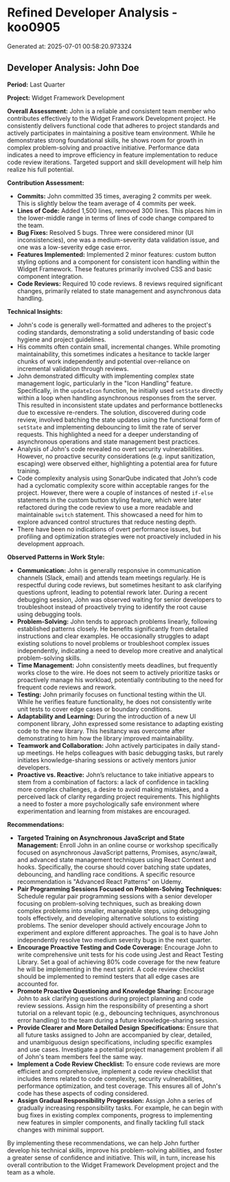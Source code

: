 # Refined Developer Analysis - koo0905
Generated at: 2025-07-01 00:58:20.973324

## Developer Analysis: John Doe

**Period:** Last Quarter

**Project:** Widget Framework Development

**Overall Assessment:** John is a reliable and consistent team member who contributes effectively to the Widget Framework Development project. He consistently delivers functional code that adheres to project standards and actively participates in maintaining a positive team environment. While he demonstrates strong foundational skills, he shows room for growth in complex problem-solving and proactive initiative. Performance data indicates a need to improve efficiency in feature implementation to reduce code review iterations. Targeted support and skill development will help him realize his full potential.

**Contribution Assessment:**

*   **Commits:** John committed 35 times, averaging 2 commits per week. This is slightly below the team average of 4 commits per week.
*   **Lines of Code:** Added 1,500 lines, removed 300 lines. This places him in the lower-middle range in terms of lines of code change compared to the team.
*   **Bug Fixes:** Resolved 5 bugs. Three were considered minor (UI inconsistencies), one was a medium-severity data validation issue, and one was a low-severity edge case error.
*   **Features Implemented:** Implemented 2 minor features: custom button styling options and a component for consistent icon handling within the Widget Framework. These features primarily involved CSS and basic component integration.
*   **Code Reviews:** Required 10 code reviews. 8 reviews required significant changes, primarily related to state management and asynchronous data handling.

**Technical Insights:**

*   John's code is generally well-formatted and adheres to the project's coding standards, demonstrating a solid understanding of basic code hygiene and project guidelines.
*   His commits often contain small, incremental changes. While promoting maintainability, this sometimes indicates a hesitance to tackle larger chunks of work independently and potential over-reliance on incremental validation through reviews.
*   John demonstrated difficulty with implementing complex state management logic, particularly in the "Icon Handling" feature. Specifically, in the `updateIcon` function, he initially used `setState` directly within a loop when handling asynchronous responses from the server. This resulted in inconsistent state updates and performance bottlenecks due to excessive re-renders.  The solution, discovered during code review, involved batching the state updates using the functional form of `setState` and implementing debouncing to limit the rate of server requests. This highlighted a need for a deeper understanding of asynchronous operations and state management best practices.
*   Analysis of John's code revealed no overt security vulnerabilities. However, no proactive security considerations (e.g. input sanitization, escaping) were observed either, highlighting a potential area for future training.
*   Code complexity analysis using SonarQube indicated that John’s code had a cyclomatic complexity score within acceptable ranges for the project. However, there were a couple of instances of nested `if-else` statements in the custom button styling feature, which were later refactored during the code review to use a more readable and maintainable `switch` statement. This showcased a need for him to explore advanced control structures that reduce nesting depth.
*   There have been no indications of overt performance issues, but profiling and optimization strategies were not proactively included in his development approach.

**Observed Patterns in Work Style:**

*   **Communication:** John is generally responsive in communication channels (Slack, email) and attends team meetings regularly. He is respectful during code reviews, but sometimes hesitant to ask clarifying questions upfront, leading to potential rework later. During a recent debugging session, John was observed waiting for senior developers to troubleshoot instead of proactively trying to identify the root cause using debugging tools.
*   **Problem-Solving:** John tends to approach problems linearly, following established patterns closely. He benefits significantly from detailed instructions and clear examples. He occasionally struggles to adapt existing solutions to novel problems or troubleshoot complex issues independently, indicating a need to develop more creative and analytical problem-solving skills.
*   **Time Management:** John consistently meets deadlines, but frequently works close to the wire. He does not seem to actively prioritize tasks or proactively manage his workload, potentially contributing to the need for frequent code reviews and rework.
*   **Testing:** John primarily focuses on functional testing within the UI. While he verifies feature functionality, he does not consistently write unit tests to cover edge cases or boundary conditions.
*   **Adaptability and Learning:** During the introduction of a new UI component library, John expressed some resistance to adapting existing code to the new library. This hesitancy was overcome after demonstrating to him how the library improved maintainability.
*   **Teamwork and Collaboration:** John actively participates in daily stand-up meetings. He helps colleagues with basic debugging tasks, but rarely initiates knowledge-sharing sessions or actively mentors junior developers.
*   **Proactive vs. Reactive:** John’s reluctance to take initiative appears to stem from a combination of factors: a lack of confidence in tackling more complex challenges, a desire to avoid making mistakes, and a perceived lack of clarity regarding project requirements. This highlights a need to foster a more psychologically safe environment where experimentation and learning from mistakes are encouraged.

**Recommendations:**

*   **Targeted Training on Asynchronous JavaScript and State Management:** Enroll John in an online course or workshop specifically focused on asynchronous JavaScript patterns, Promises, async/await, and advanced state management techniques using React Context and hooks. Specifically, the course should cover batching state updates, debouncing, and handling race conditions. A specific resource recommendation is "Advanced React Patterns" on Udemy.
*   **Pair Programming Sessions Focused on Problem-Solving Techniques:** Schedule regular pair programming sessions with a senior developer focusing on problem-solving techniques, such as breaking down complex problems into smaller, manageable steps, using debugging tools effectively, and developing alternative solutions to existing problems. The senior developer should actively encourage John to experiment and explore different approaches. The goal is to have John independently resolve two medium severity bugs in the next quarter.
*   **Encourage Proactive Testing and Code Coverage:** Encourage John to write comprehensive unit tests for his code using Jest and React Testing Library. Set a goal of achieving 80% code coverage for the new feature he will be implementing in the next sprint. A code review checklist should be implemented to remind testers that all edge cases are accounted for.
*   **Promote Proactive Questioning and Knowledge Sharing:** Encourage John to ask clarifying questions during project planning and code review sessions. Assign him the responsibility of presenting a short tutorial on a relevant topic (e.g., debouncing techniques, asynchronous error handling) to the team during a future knowledge-sharing session.
*   **Provide Clearer and More Detailed Design Specifications:** Ensure that all future tasks assigned to John are accompanied by clear, detailed, and unambiguous design specifications, including specific examples and use cases. Investigate a potential project management problem if all of John's team members feel the same way.
*   **Implement a Code Review Checklist:** To ensure code reviews are more efficient and comprehensive, implement a code review checklist that includes items related to code complexity, security vulnerabilities, performance optimization, and test coverage. This ensures all of John's code has these aspects of coding considered.
*   **Assign Gradual Responsibility Progression:** Assign John a series of gradually increasing responsibility tasks. For example, he can begin with bug fixes in existing complex components, progress to implementing new features in simpler components, and finally tackling full stack changes with minimal support.

By implementing these recommendations, we can help John further develop his technical skills, improve his problem-solving abilities, and foster a greater sense of confidence and initiative. This will, in turn, increase his overall contribution to the Widget Framework Development project and the team as a whole.

